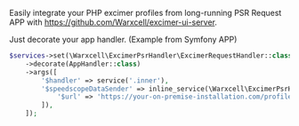 Easily integrate your PHP excimer profiles from long-running PSR Request APP with https://github.com/Warxcell/excimer-ui-server.


Just decorate your app handler. (Example from Symfony APP)

```php
$services->set(\Warxcell\ExcimerPsrHandler\ExcimerRequestHandler::class)
    ->decorate(AppHandler::class)
    ->args([
        '$handler' => service('.inner'),
        '$speedscopeDataSender' => inline_service(\Warxcell\ExcimerPsrHandler\SpeedscopeDataSender::class)->autowire()->args([
            '$url' => 'https://your-on-premise-installation.com/profile',
        ]),
    ]);
```
